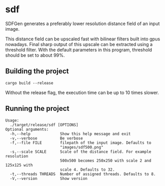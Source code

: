 # sdf

SDFGen generates a preferably lower resolution distance field of an input image.

This distance field can be upscaled fast with bilinear filters built into gpus nowadays.
Final sharp output of this upscale can be extracted using a threshold filter. With the default parameters in this program, threshold should be set to about 99%.

## Building the project
```console
cargo build --release
```
Without the release flag, the execution time can be up to 10 times slower.
## Running the project
```console
Usage:
  ./target/release/sdf [OPTIONS]
Optional arguments:
  -h,--help             Show this help message and exit
  -v,--verbose          Be verbose
  -f,--file FILE        filepath of the input image. Defaults to
                        "images/sdf500.png"
  -s,--scale SCALE      Scale of the distance field. For example resolution
                        500x500 becomes 250x250 with scale 2 and 125x125 with
                        scale 4. Defaults to 32.
  -t,--threads THREADS  Number of assigned threads. Defaults to 8.
  -V,--version          Show version
```
